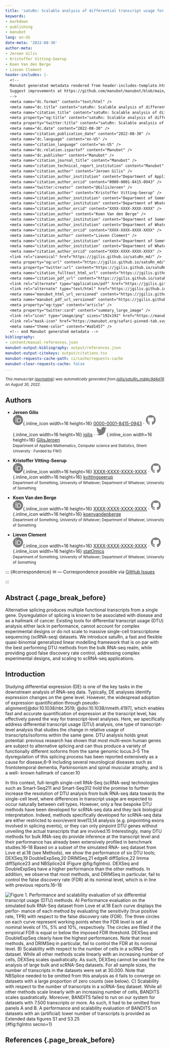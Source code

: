 ```yaml
---
title: 'satuRn: Scalable analysis of differential transcript usage for bulk and single-cell RNA-sequencing applications'
keywords:
- markdown
- publishing
- manubot
lang: en-US
date-meta: '2022-08-30'
author-meta:
- Jeroen Gilis
- Kristoffer Vitting-Seerup
- Koen Van den Berge
- Lieven Clement
header-includes: |-
  <!--
  Manubot generated metadata rendered from header-includes-template.html.
  Suggest improvements at https://github.com/manubot/manubot/blob/main/manubot/process/header-includes-template.html
  -->
  <meta name="dc.format" content="text/html" />
  <meta name="dc.title" content="satuRn: Scalable analysis of differential transcript usage for bulk and single-cell RNA-sequencing applications" />
  <meta name="citation_title" content="satuRn: Scalable analysis of differential transcript usage for bulk and single-cell RNA-sequencing applications" />
  <meta property="og:title" content="satuRn: Scalable analysis of differential transcript usage for bulk and single-cell RNA-sequencing applications" />
  <meta property="twitter:title" content="satuRn: Scalable analysis of differential transcript usage for bulk and single-cell RNA-sequencing applications" />
  <meta name="dc.date" content="2022-08-30" />
  <meta name="citation_publication_date" content="2022-08-30" />
  <meta name="dc.language" content="en-US" />
  <meta name="citation_language" content="en-US" />
  <meta name="dc.relation.ispartof" content="Manubot" />
  <meta name="dc.publisher" content="Manubot" />
  <meta name="citation_journal_title" content="Manubot" />
  <meta name="citation_technical_report_institution" content="Manubot" />
  <meta name="citation_author" content="Jeroen Gilis" />
  <meta name="citation_author_institution" content="Department of Applied Mathematics, Computer science and Statistics, Ghent University" />
  <meta name="citation_author_orcid" content="0000-0001-8415-0943" />
  <meta name="twitter:creator" content="@GilisJeroen" />
  <meta name="citation_author" content="Kristoffer Vitting-Seerup" />
  <meta name="citation_author_institution" content="Department of Something, University of Whatever" />
  <meta name="citation_author_institution" content="Department of Whatever, University of Something" />
  <meta name="citation_author_orcid" content="XXXX-XXXX-XXXX-XXXX" />
  <meta name="citation_author" content="Koen Van den Berge" />
  <meta name="citation_author_institution" content="Department of Something, University of Whatever" />
  <meta name="citation_author_institution" content="Department of Whatever, University of Something" />
  <meta name="citation_author_orcid" content="XXXX-XXXX-XXXX-XXXX" />
  <meta name="citation_author" content="Lieven Clement" />
  <meta name="citation_author_institution" content="Department of Something, University of Whatever" />
  <meta name="citation_author_institution" content="Department of Whatever, University of Something" />
  <meta name="citation_author_orcid" content="XXXX-XXXX-XXXX-XXXX" />
  <link rel="canonical" href="https://jgilis.github.io/satuRn_md/" />
  <meta property="og:url" content="https://jgilis.github.io/satuRn_md/" />
  <meta property="twitter:url" content="https://jgilis.github.io/satuRn_md/" />
  <meta name="citation_fulltext_html_url" content="https://jgilis.github.io/satuRn_md/" />
  <meta name="citation_pdf_url" content="https://jgilis.github.io/satuRn_md/manuscript.pdf" />
  <link rel="alternate" type="application/pdf" href="https://jgilis.github.io/satuRn_md/manuscript.pdf" />
  <link rel="alternate" type="text/html" href="https://jgilis.github.io/satuRn_md/v/c9d4d7606919e81aeaddc7601ec54b866e91b565/" />
  <meta name="manubot_html_url_versioned" content="https://jgilis.github.io/satuRn_md/v/c9d4d7606919e81aeaddc7601ec54b866e91b565/" />
  <meta name="manubot_pdf_url_versioned" content="https://jgilis.github.io/satuRn_md/v/c9d4d7606919e81aeaddc7601ec54b866e91b565/manuscript.pdf" />
  <meta property="og:type" content="article" />
  <meta property="twitter:card" content="summary_large_image" />
  <link rel="icon" type="image/png" sizes="192x192" href="https://manubot.org/favicon-192x192.png" />
  <link rel="mask-icon" href="https://manubot.org/safari-pinned-tab.svg" color="#ad1457" />
  <meta name="theme-color" content="#ad1457" />
  <!-- end Manubot generated metadata -->
bibliography:
- content/manual-references.json
manubot-output-bibliography: output/references.json
manubot-output-citekeys: output/citations.tsv
manubot-requests-cache-path: ci/cache/requests-cache
manubot-clear-requests-cache: false
...
```







<small><em>
This manuscript
([permalink](https://jgilis.github.io/satuRn_md/v/c9d4d7606919e81aeaddc7601ec54b866e91b565/))
was automatically generated
from [jgilis/satuRn_md@c9d4d76](https://github.com/jgilis/satuRn_md/tree/c9d4d7606919e81aeaddc7601ec54b866e91b565)
on August 30, 2022.
</em></small>

## Authors



+ **Jeroen Gilis**
  <br>
    ![ORCID icon](images/orcid.svg){.inline_icon width=16 height=16}
    [0000-0001-8415-0943](https://orcid.org/0000-0001-8415-0943)
    · ![GitHub icon](images/github.svg){.inline_icon width=16 height=16}
    [jgilis](https://github.com/jgilis)
    · ![Twitter icon](images/twitter.svg){.inline_icon width=16 height=16}
    [GilisJeroen](https://twitter.com/GilisJeroen)<br>
  <small>
     Department of Applied Mathematics, Computer science and Statistics, Ghent University
     · Funded by FWO
  </small>

+ **Kristoffer Vitting-Seerup**
  <br>
    ![ORCID icon](images/orcid.svg){.inline_icon width=16 height=16}
    [XXXX-XXXX-XXXX-XXXX](https://orcid.org/XXXX-XXXX-XXXX-XXXX)
    · ![GitHub icon](images/github.svg){.inline_icon width=16 height=16}
    [kvittingseerup](https://github.com/kvittingseerup)<br>
  <small>
     Department of Something, University of Whatever; Department of Whatever, University of Something
  </small>

+ **Koen Van den Berge**
  <br>
    ![ORCID icon](images/orcid.svg){.inline_icon width=16 height=16}
    [XXXX-XXXX-XXXX-XXXX](https://orcid.org/XXXX-XXXX-XXXX-XXXX)
    · ![GitHub icon](images/github.svg){.inline_icon width=16 height=16}
    [koenvandenberge](https://github.com/koenvandenberge)<br>
  <small>
     Department of Something, University of Whatever; Department of Whatever, University of Something
  </small>

+ **Lieven Clement**
  <br>
    ![ORCID icon](images/orcid.svg){.inline_icon width=16 height=16}
    [XXXX-XXXX-XXXX-XXXX](https://orcid.org/XXXX-XXXX-XXXX-XXXX)
    · ![GitHub icon](images/github.svg){.inline_icon width=16 height=16}
    [statOmics](https://github.com/statOmics)<br>
  <small>
     Department of Something, University of Whatever; Department of Whatever, University of Something
  </small>


::: {#correspondence}
✉ — Correspondence possible via [GitHub Issues](https://github.com/jgilis/satuRn_md/issues)

:::


## Abstract {.page_break_before}

Alternative splicing produces multiple functional transcripts from a single gene. Dysregulation of splicing is known to be associated with disease and as a hallmark of cancer. Existing tools for differential transcript usage (DTU) analysis either lack in performance, cannot account for complex experimental designs or do not scale to massive single-cell transcriptome sequencing (scRNA-seq) datasets. We introduce satuRn, a fast and flexible quasi-binomial generalized linear modelling framework that is on par with the best performing DTU methods from the bulk RNA-seq realm, while providing good false discovery rate control, addressing complex experimental designs, and scaling to scRNA-seq applications.

## Introduction

Studying differential expression (DE) is one of the key tasks in the downstream analysis of RNA-seq data. Typically, DE analyses identify expression changes on the gene level. However, the widespread adoption of expression quantification through pseudo-alignment[@doi:10.1038/nbt.3519; @doi:10.1038/nmeth.4197], which enables fast and accurate quantification of expression at the transcript level, has effectively paved the way for transcript-level analyses. Here, we specifically address differential transcript usage (DTU) analysis, one type of transcript-level analysis that studies the change in relative usage of transcripts/isoforms within the same gene. DTU analysis holds great potential: previous research has shown that most multi-exon human genes are subject to alternative splicing and can thus produce a variety of functionally different isoforms from the same genomic locus.3–5 The dysregulation of this splicing process has been reported extensively as a cause for disease,6–9 including several neurological diseases such as frontotemporal dementia, Parkinsonism and spinal muscular atrophy, and is a well- known hallmark of cancer.10

In this context, full-length single-cell RNA-Seq (scRNA-seq) technologies such as Smart-Seq211 and Smart-Seq312 hold the promise to further increase the resolution of DTU analysis from bulk RNA-seq data towards the single-cell level, where differences in transcript usage are expected to occur naturally between cell types. However, only a few bespoke DTU methods have been developed for scRNA-seq data and they lack biological interpretation. Indeed, methods specifically developed for scRNA-seq data are either restricted to exon/event level13,14 analysis (e.g. pinpointing exons involved in splicing events), or they can only pinpoint DTU genes without unveiling the actual transcripts that are involved.15 Interestingly, many DTU methods for bulk RNA-seq do provide inference at the transcript level and their performance has already been extensively profiled in benchmark studies.16–18 Based on a subset of the simulated RNA- seq dataset from Love et al.18 (see Methods), we show the performance of six DTU tools; DEXSeq,19 DoubleExpSeq,20 DRIMSeq,21 edgeR diffSplice,22 limma diffSplice23 and NBSplice24 (Figure @fig:figIntro). DEXSeq and DoubleExpSeq have a higher performance than the other methods. In addition, we observe that most methods, and DRIMSeq in particular, fail to control the false discovery rate (FDR) at its nominal level, which is in line with previous reports.16–18

![**Figure 1. Performance and scalability evaluation of six differential transcript usage (DTU) methods.**
A) Performance evaluation on the simulated bulk RNA-Seq dataset from Love et al.18 Each curve displays the perfor- mance of each method by evaluating the sensitivity (true positive rate, TPR) with respect to the false discovery rate (FDR). The three circles on each curve represent working points when the FDR level is set at nominal levels of 1%, 5% and 10%, respectively. The circles are filled if the empirical FDR is equal or below the imposed FDR threshold. DEXSeq and DoubleExpSeq clearly have the highest performances. Note that most methods, and DRIMSeq in particular, fail to control the FDR at its nominal level. 
B) Scalability with respect to the number of cells in a scRNA-Seq dataset. While all other methods scale linearly with an increasing number of cells, DEXSeq scales quadratically. As such, DEXSeq cannot be used for the analysis of large bulk and scRNA-Seq datasets. For all sample sizes, the number of transcripts in the datasets were set at 30.000. Note that NBSplice needed to be omitted from this analysis as it fails to converge on datasets with a large proportion of zero counts (see below). 
C) Scalability with respect to the number of transcripts in a scRNA-Seq dataset. While all other methods scale linearly with an increasing number of cells, BANDITS scales quadratically. Moreover, BANDITS failed to run on our system for datasets with 7.500 transcripts or more. As such, it had to be omitted from panels A and B. A performance and scalability evaluation of BANDITS on datasets with an (artificial) lower number of transcripts is provided as Extended data figures S1 and S3.25
](images/fig1){#fig:figIntro secno=1}



## References {.page_break_before}

<!-- Explicitly insert bibliography here -->
<div id="refs"></div>
